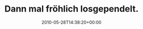 ---
retweeted: false
source: <a href="http://www.myplume.com/" rel="nofollow">Plume for Android</a>
entities:
  hashtags: []
  symbols: []
  user_mentions:
  - name: "@jens_p@mastodon.social"
    screen_name: udosson
    indices:
    - '49'
    - '57'
    id_str: '21851603'
    id: '21851603'
  - name: Marc Böttler
    screen_name: marcshark
    indices:
    - '62'
    - '72'
    id_str: '15440623'
    id: '15440623'
  urls: []
display_text_range:
- '0'
- '98'
favorite_count: '0'
id_str: '14910214912'
truncated: false
retweet_count: '0'
id: '14910214912'
created_at: Fri May 28 14:38:20 +0000 2010
favorited: false
full_text: Dann mal fröhlich losgependelt. Halte mal jemand [@udosson](https://twitter.com/udosson)
  und [@marcshark](https://twitter.com/marcshark) noch ein Stündchen auf...
lang: de
tags:
- pesos:twitter
date: '2010-05-28T14:38:20+00:00'
src: https://twitter.com/bascht/status/14910214912
original_url: https://twitter.com/bascht/status/14910214912
type: twitter_tweet
text: Dann mal fröhlich losgependelt. Halte mal jemand [@udosson](https://twitter.com/udosson)
  und [@marcshark](https://twitter.com/marcshark) noch ein Stündchen auf...
title: Dann mal fröhlich losgependelt.

---
